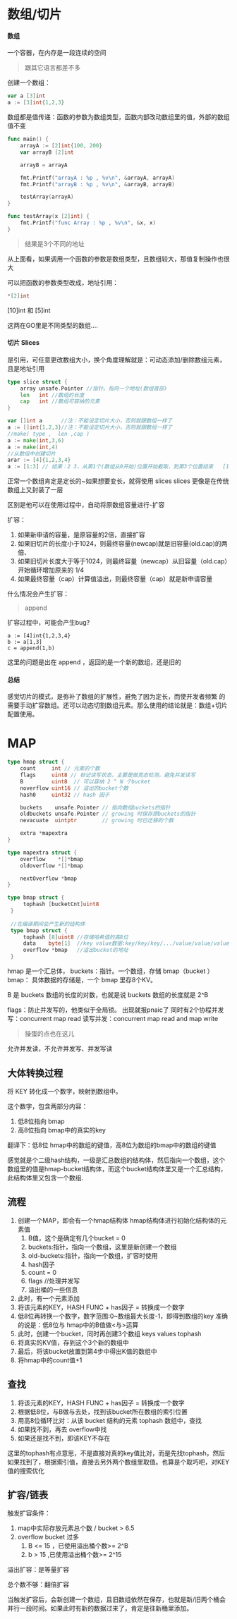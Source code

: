# 数组/切片

#### 数组

一个容器，在内存是一段连续的空间
>跟其它语言都差不多

创建一个数组：
```go
var a [3]int
a := [3]int{1,2,3}
```

数组都是值传递：函数的参数为数组类型，函数内部改动数组里的值，外部的数组值不变

```go
func main() {
	arrayA := [2]int{100, 200}
	var arrayB [2]int

	arrayB = arrayA

	fmt.Printf("arrayA : %p , %v\n", &arrayA, arrayA)
	fmt.Printf("arrayB : %p , %v\n", &arrayB, arrayB)

	testArray(arrayA)
}

func testArray(x [2]int) {
	fmt.Printf("func Array : %p , %v\n", &x, x)
}
```

>结果是3个不同的地址

从上面看，如果调用一个函数的参数是数组类型，且数组较大，那值复制操作也很大

可以把函数的参数类型改成，地址引用：  
```go
*[2]int
```


[10]int  和   [5]int 

这两在GO里是不同类型的数组....  


#### 切片 Slices

是引用，可任意更改数组大小，换个角度理解就是：可动态添加/删除数组元素，且是地址引用

```go
type slice struct {
	array unsafe.Pointer //指针。指向一个地址(数组首部)
	len   int //数组的长度
	cap   int //数组可容纳的元素
}
```

```go
var []int a      //注：不能设定切片大小，否则就跟数组一样了
a := []int{1,2,3}//注：不能设定切片大小，否则就跟数组一样了
//make( type ,  len ,cap )
a := make(int,3,6)
a := make(int,4)
//从数组中创建切片
arar := [4]{1,2,3,4}
a := [1:3] // 结果：2 3，从第1个(数组从0开始)位置开始截取，到第3个位置结束   [1:3)       
```


正常一个数组肯定是定长的~如果想要变长，就得使用 slices
slices 更像是在传统 数组上又封装了一层

区别是他可以在使用过程中，自动将原数组容量进行-扩容

扩容：
1. 如果新申请的容量，是原容量的2倍，直接扩容
2. 如果旧切片的长度小于1024，则最终容量(newcap)就是旧容量(old.cap)的两倍、
3. 如果旧切片长度大于等于1024，则最终容量（newcap）从旧容量（old.cap）开始循环增加原来的 1/4
4. 如果最终容量（cap）计算值溢出，则最终容量（cap）就是新申请容量

什么情况会产生扩容：
>append


扩容过程中，可能会产生bug?
 ```
 a := [4]int{1,2,3,4}
 b := a[1,3]
 c = append(1,b)
```

这里的问题是出在 append ，返回的是一个新的数组，还是旧的




#### 总结

感觉切片的模式，是弥补了数组的扩展性，避免了因为定长，而使开发者频繁 的需要手动扩容数组。还可以动态切割数组元素。那么使用的结论就是：数组\+切片配置使用。

# MAP

```go
type hmap struct {
    count     int // 元素的个数
    flags     uint8 // 标记读写状态，主要是做竞态检测，避免并发读写
    B         uint8  // 可以容纳 2 ^ N 个bucket
    noverflow uint16 // 溢出的bucket个数
    hash0     uint32 // hash 因子

    buckets    unsafe.Pointer // 指向数组buckets的指针
    oldbuckets unsafe.Pointer // growing 时保存原buckets的指针
    nevacuate  uintptr        // growing 时已迁移的个数

    extra *mapextra
}

type mapextra struct {
    overflow    *[]*bmap
    oldoverflow *[]*bmap

    nextOverflow *bmap
}

type bmap struct {
     tophash [bucketCnt]uint8
 }
 ​
 //在编译期间会产生新的结构体
 type bmap struct {
     tophash [8]uint8 //存储哈希值的高8位
     data    byte[1]  //key value数据:key/key/key/.../value/value/value...
     overflow *bmap   //溢出bucket的地址
 }
```

hmap 是一个汇总体，
buckets：指针。一个数组，存储 bmap（bucket ）
bmap： 具体数据的存储是，一个 bmap 里存8个KV。

B 是 buckets 数组的长度的对数，也就是说 buckets 数组的长度就是 2^B

flags：防止并发写的，他类似于全局锁。 出现就报pnaic了
同时有2个协程并发写：concurrent map read
读写并发：concurrent map read and map write
>操蛋的点也在这儿

允许并发读，不允许并发写、并发写读

## 大体转换过程

将 KEY 转化成一个数字，映射到数组中。

这个数字，包含两部分内容：

1. 低8位指向 bmap
2. 高8位指向 bmap中的真实的key

翻译下：低8位 hmap中的数组的键值，高8位为数组的bmap中的数组的键值

感觉就是个二级hash结构，一级是汇总数组的结构体，然后指向一个数组，这个数组里的值是hmap\-bucket结构体，而这个bucket结构体里又是一个汇总结构，此结构体里又包含一个数组.

## 流程

1. 创建一个MAP，即会有一个hmap结构体
    hmap结构体进行初始化结构体的元素值
    1. B值，这个是确定有几个bucket = 0
    2. buckets:指针，指向一个数组，这里是新创建一个数组
    3. old\-buckets:指针，指向一个数组，扩容时使用
    4. hash因子
    5. count = 0
    6. flags //处理并发写
    7. 溢出桶的一些信息
2. 此时，有一个元素添加
3. 将该元素的KEY，HASH FUNC \+ has因子 = 转换成一个数字
4. 低8位再转换一个数字，数字范围:0~数组最大长度\-1，即得到数组的key
    准确的说是：低8位与 hmap中的B值做\<与\>运算
5. 此时，创建一个bucket，同时再创建3个数组
    keys values tophash
6. 将真实的KV值，存到这个3个新的数组中
7. 最后，将该bucket放置到第4步中得出K值的数组中
8. 将hmap中的count值\+1

## 查找

1. 将该元素的KEY，HASH FUNC \+ has因子 = 转换成一个数字
2. 根据低8位，与B做与去处，找到该bucket所在数组的索引位置
3. 用高8位循环比对：从该 bucket 结构的元素 tophash 数组中，查找
4. 如果找不到，再去 overflow中找
5. 如果还是找不到，即该KEY不存在

这里的tophash有点意思，不是直接对真的key值比对，而是先找tophash，然后如果找到了，根据索引值，直接去另外两个数组里取值。也算是个取巧吧，对KEY值的搜索优化

## 扩容/链表

触发扩容条件：

1. map中实际存放元素总个数 / bucket \> 6.5
2. overflow bucket 过多
    1. B \<= 15 ，已使用溢出桶个数\>= 2^B
    2. b \> 15 ,已使用溢出桶个数\>= 2^15

溢出扩容：是等量扩容

总个数不够：翻倍扩容

当触发扩容后，会新创建一个数组，且旧数组依然在保存，也就是新/旧两个桶会并行一段时间。如果此时有新的数据过来了，肯定是往新桶里添加。